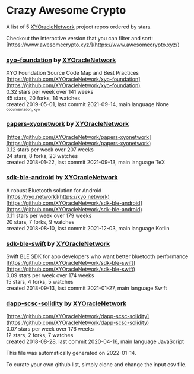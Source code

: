 # Crazy Awesome Crypto
A list of 5 [XYOracleNetwork](https://github.com/XYOracleNetwork) project repos ordered by stars.  

Checkout the interactive version that you can filter and sort: 
[https://www.awesomecrypto.xyz/](https://www.awesomecrypto.xyz/)  


### [xyo-foundation](https://github.com/XYOracleNetwork/xyo-foundation) by [XYOracleNetwork](https://github.com/XYOracleNetwork)  
XYO Foundation Source Code Map and Best Practices  
[https://github.com/XYOracleNetwork/xyo-foundation](https://github.com/XYOracleNetwork/xyo-foundation)  
0.32 stars per week over 141 weeks  
45 stars, 20 forks, 14 watches  
created 2019-05-01, last commit 2021-09-14, main language None  
<sub><sup>documentation, xyo</sup></sub>


### [papers-xyonetwork](https://github.com/XYOracleNetwork/papers-xyonetwork) by [XYOracleNetwork](https://github.com/XYOracleNetwork)  
  
[https://github.com/XYOracleNetwork/papers-xyonetwork](https://github.com/XYOracleNetwork/papers-xyonetwork)  
0.12 stars per week over 207 weeks  
24 stars, 8 forks, 23 watches  
created 2018-01-22, last commit 2021-09-13, main language TeX  


### [sdk-ble-android](https://github.com/XYOracleNetwork/sdk-ble-android) by [XYOracleNetwork](https://github.com/XYOracleNetwork)  
A robust Bluetooth solution for Android  
[https://xyo.network](https://xyo.network)  
[https://github.com/XYOracleNetwork/sdk-ble-android](https://github.com/XYOracleNetwork/sdk-ble-android)  
0.11 stars per week over 179 weeks  
20 stars, 7 forks, 9 watches  
created 2018-08-10, last commit 2021-12-03, main language Kotlin  


### [sdk-ble-swift](https://github.com/XYOracleNetwork/sdk-ble-swift) by [XYOracleNetwork](https://github.com/XYOracleNetwork)  
Swift BLE SDK for app developers who want better bluetooth performance  
[https://github.com/XYOracleNetwork/sdk-ble-swift](https://github.com/XYOracleNetwork/sdk-ble-swift)  
0.09 stars per week over 174 weeks  
15 stars, 4 forks, 5 watches  
created 2018-09-13, last commit 2021-01-27, main language Swift  


### [dapp-scsc-solidity](https://github.com/XYOracleNetwork/dapp-scsc-solidity) by [XYOracleNetwork](https://github.com/XYOracleNetwork)  
  
[https://github.com/XYOracleNetwork/dapp-scsc-solidity](https://github.com/XYOracleNetwork/dapp-scsc-solidity)  
0.07 stars per week over 176 weeks  
12 stars, 2 forks, 7 watches  
created 2018-08-28, last commit 2020-04-16, main language JavaScript  


This file was automatically generated on 2022-01-14.  

To curate your own github list, simply clone and change the input csv file.  